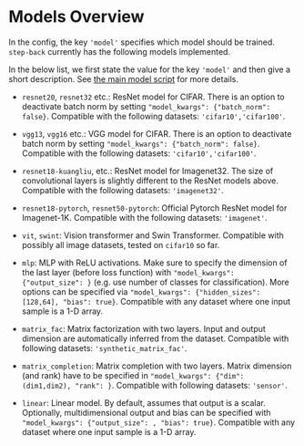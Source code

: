 # Models Overview

In the config, the key ``'model'`` specifies which model should be trained. ``step-back`` currently has the following models implemented.

In the below list, we first state the value for the key ``'model'`` and then give a short description. See [the main model script](main.py) for more details.

* ``resnet20``, ``resnet32`` etc.: ResNet model for CIFAR. There is an option to deactivate batch norm by setting ``"model_kwargs": {"batch_norm": false}``. Compatible with the following datasets: ``'cifar10','cifar100'``.

* ``vgg13``, ``vgg16`` etc.: VGG model for CIFAR. There is an option to deactivate batch norm by setting ``"model_kwargs": {"batch_norm": false}``. Compatible with the following datasets: ``'cifar10','cifar100'``.

* ``resnet18-kuangliu``, etc.: ResNet model for Imagenet32. The size of convolutional layers is slightly different to the ResNet models above. Compatible with the following datasets: ``'imagenet32'``.

* ``resnet18-pytorch``, ``resnet50-pytorch``: Official Pytorch ResNet model for Imagenet-1K. Compatible with the following datasets: ``'imagenet'``.

* ``vit``, ``swint``: Vision transformer and Swin Transformer. Compatible with possibly all image datasets, tested on ``cifar10`` so far.

* ``mlp``: MLP with ReLU activations. Make sure to specify the dimension of the last layer (before loss function) with ``"model_kwargs": {"output_size": }`` (e.g. use number of classes for classification). More options can be specified via 
``"model_kwargs": {"hidden_sizes": [128,64], "bias": true}``.
Compatible with any dataset where one input sample is a 1-D array.

* ``matrix_fac``: Matrix factorization with two layers. Input and output dimension are automatically inferred from the dataset. Compatible with following datasets: ``'synthetic_matrix_fac'``.

* ``matrix_completion``: Matrix completion with two layers. Matrix dimension (and rank) have to be specified in ``"model_kwargs": {"dim": (dim1,dim2), "rank": }``. Compatible with following datasets: ``'sensor'``.

* ``linear``: Linear model. By default, assumes that output is a scalar. Optionally, multidimensional output and bias can be specified with ``"model_kwargs": {"output_size": , "bias": true}``. Compatible with any dataset where one input sample is a 1-D array.

